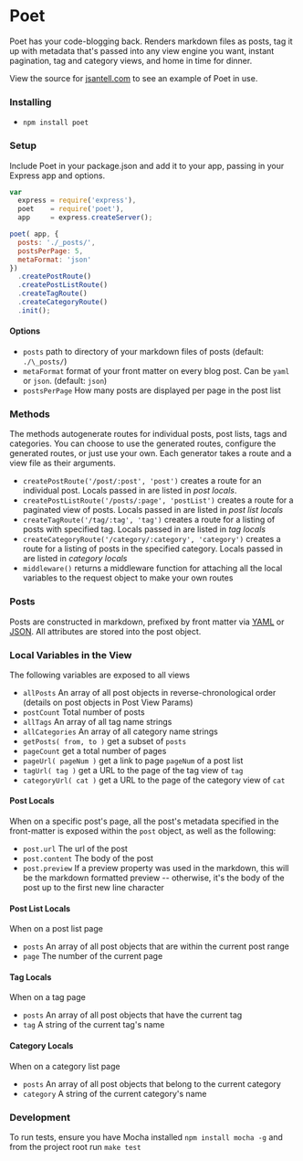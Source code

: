 Poet
======

Poet has your code-blogging back. Renders markdown files as posts, tag it up with metadata that's passed into any view engine you want, instant pagination, tag and category views, and home in time for dinner.

View the source for [jsantell.com](https://github.com/jsantell/jsantell.com) to see an example of Poet in use.

### Installing

* `npm install poet`

### Setup

Include Poet in your package.json and add it to your app, passing in your Express app and options.
```javascript
var
  express = require('express'),
  poet    = require('poet'),
  app     = express.createServer();

poet( app, {
  posts: './_posts/',
  postsPerPage: 5,
  metaFormat: 'json'
})
  .createPostRoute()
  .createPostListRoute()
  .createTagRoute()
  .createCategoryRoute()
  .init();
```

#### Options

* `posts` path to directory of your markdown files of posts (default: `./\_posts/`)
* `metaFormat` format of your front matter on every blog post. Can be `yaml` or `json`. (default: `json`)
* `postsPerPage` How many posts are displayed per page in the post list

### Methods

The methods autogenerate routes for individual posts, post lists, tags and categories. You can choose to use the generated routes, configure the generated routes, or just use your own. Each generator takes a route and a view file as their arguments.

* `createPostRoute('/post/:post', 'post')` creates a route for an individual post. Locals passed in are listed in *post locals*.
* `createPostListRoute('/posts/:page', 'postList')` creates a route for a paginated view of posts. Locals passed in are listed in *post list locals*
* `createTagRoute('/tag/:tag', 'tag')` creates a route for a listing of posts with specified tag. Locals passed in are listed in *tag locals*
* `createCategoryRoute('/category/:category', 'category')` creates a route for a listing of posts in the specified category. Locals passed in are listed in *category locals*
* `middleware()` returns a middleware function for attaching all the local variables to the request object to make your own routes

### Posts

Posts are constructed in markdown, prefixed by front matter via [YAML](https://github.com/mojombo/jekyll/wiki/YAML-Front-Matter) or [JSON](https://github.com/jsantell/node-json-front-matter). All attributes are stored into the post object.

### Local Variables in the View

The following variables are exposed to all views

* `allPosts` An array of all post objects in reverse-chronological order (details on post objects in Post View Params)
* `postCount` Total number of posts
* `allTags` An array of all tag name strings
* `allCategories` An array of all category name strings
* `getPosts( from, to )` get a subset of `posts`
* `pageCount` get a total number of pages
* `pageUrl( pageNum )` get a link to page `pageNum` of a post list
* `tagUrl( tag )` get a URL to the page of the tag view of `tag`
* `categoryUrl( cat )` get a URL to the page of the category view of `cat`

#### Post Locals

When on a specific post's page, all the post's metadata specified in the front-matter is exposed within the `post` object, as well as the following:

* `post.url` The url of the post
* `post.content` The body of the post
* `post.preview` If a preview property was used in the markdown, this will be the markdown formatted preview -- otherwise, it's the body of the post up to the first new line character

#### Post List Locals

When on a post list page 
* `posts` An array of all post objects that are within the current post range
* `page` The number of the current page

#### Tag Locals 

When on a tag page
* `posts` An array of all post objects that have the current tag
* `tag` A string of the current tag's name

#### Category Locals

When on a category list page
* `posts` An array of all post objects that belong to the current category
* `category` A string of the current category's name

### Development

To run tests, ensure you have Mocha installed `npm install mocha -g` and from the project root run `make test`
